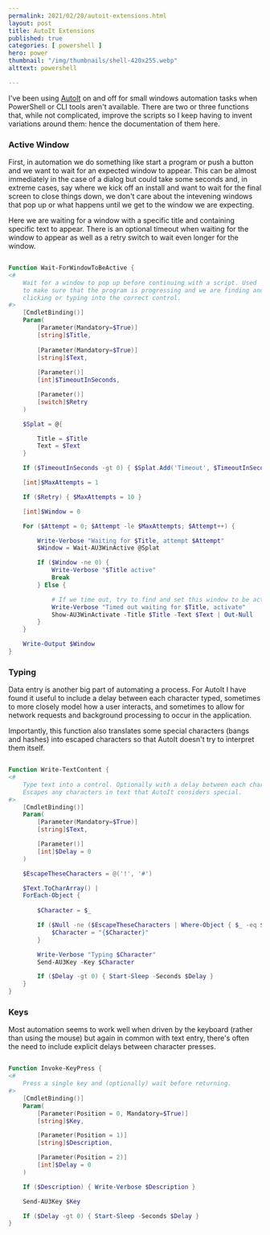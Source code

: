 ```yaml
---
permalink: 2021/02/20/autoit-extensions.html
layout: post
title: AutoIt Extensions
published: true 
categories: [ powershell ]
hero: power
thumbnail: "/img/thumbnails/shell-420x255.webp"
alttext: powershell

---
```


I've been using <a href="https://www.autoitscript.com/site/">AutoIt</a> on and off for small windows automation tasks 
when PowerShell or CLI tools aren't available. There are two or three functions that, while not complicated, improve the 
scripts so I keep having to invent variations around them: hence the documentation of them here.


### Active Window

First, in automation we do something like start a program or push a button and we want to wait for an expected window 
to appear. This can be almost immediately in the case of a dialog but could take some seconds and, in extreme cases, 
say where we kick off an install and want to wait for the final screen to close things down, we don't care about the 
intevening windows that pop up or what happens until we get to the window we are expecting. 

Here we are waiting for a window with a specific title and containing specific text to appear. There is an optional timeout
when waiting for the window to appear as well as a retry switch to wait even longer for the window.

```powershell

Function Wait-ForWindowToBeActive {
<#  
    Wait for a window to pop up before continuing with a script. Used 
    to make sure that the program is progressing and we are finding and 
    clicking or typing into the correct control.
#>
	[CmdletBinding()]
	Param(
		[Parameter(Mandatory=$True)]
		[string]$Title, 
		
		[Parameter(Mandatory=$True)]
		[string]$Text, 
		
		[Parameter()]
		[int]$TimeoutInSeconds, 

		[Parameter()]
		[switch]$Retry
	)

	$Splat = @{

		Title = $Title
		Text = $Text
	}

	If ($TimeoutInSeconds -gt 0) { $Splat.Add('Timeout', $TimeoutInSeconds) }

	[int]$MaxAttempts = 1

	If ($Retry) { $MaxAttempts = 10 }

	[int]$Window = 0

	For ($Attempt = 0; $Attempt -le $MaxAttempts; $Attempt++) {

		Write-Verbose "Waiting for $Title, attempt $Attempt"
		$Window = Wait-AU3WinActive @Splat

		If ($Window -ne 0) {
			Write-Verbose "$Title active"
			Break
		} Else {

			# If we time out, try to find and set this window to be active.
			Write-Verbose "Timed out waiting for $Title, activate"
			Show-AU3WinActivate -Title $Title -Text $Text | Out-Null
		}
	} 

	Write-Output $Window
}

```

### Typing 

Data entry is another big part of automating a process. For AutoIt I have found it useful to 
include a delay between each character typed, sometimes to more closely model how a user interacts, 
and sometimes to allow for network requests and background processing to occur in the application. 

Importantly, this function also translates some special characters (bangs and hashes) into escaped characters
so that AutoIt doesn't try to interpret them itself.

```powershell

Function Write-TextContent {
<#
    Type text into a control. Optionally with a delay between each character typed.
    Escapes any characters in text that AutoIt considers special.
#>    
	[CmdletBinding()]
	Param(
		[Parameter(Mandatory=$True)]
		[string]$Text,

		[Parameter()]
		[int]$Delay = 0
	)

    $EscapeTheseCharacters = @('!', '#')

	$Text.ToCharArray() | 
	ForEach-Object { 
		
		$Character = $_	

        If ($Null -ne ($EscapeTheseCharacters | Where-Object { $_ -eq $Character})) {
			$Character = "{$Character}"
		}

		Write-Verbose "Typing $Character"
		Send-AU3Key -Key $Character

		If ($Delay -gt 0) { Start-Sleep -Seconds $Delay }
	}
}

```

### Keys

Most automation seems to work well when driven by the keyboard (rather than using the mouse) but again in 
common with text entry, there's often the need to include explicit delays between character presses.

```powershell

Function Invoke-KeyPress {
<#
    Press a single key and (optionally) wait before returning.
#>
	[CmdletBinding()]
	Param(
		[Parameter(Position = 0, Mandatory=$True)]
		[string]$Key,

		[Parameter(Position = 1)]
		[string]$Description,

		[Parameter(Position = 2)]
		[int]$Delay = 0
	)

	If ($Description) { Write-Verbose $Description }

	Send-AU3Key $Key

	If ($Delay -gt 0) { Start-Sleep -Seconds $Delay }
}

```
